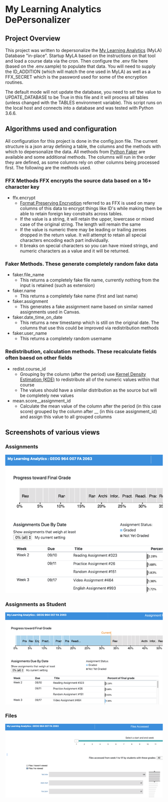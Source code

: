 # My Learning Analytics DePersonalizer

## Project Overview
This project was written to depersonalize the [My Learning Analytics](https://github.com/tl-its-umich-edu/my-learning-analytics) (MyLA) Database "in-place". Startup MyLA based on the instructions on that tool and load a course data via the cron. Then configure the .env file here (based on the .env.sample) to populate that data. You will need to supply the ID_ADDITION (which will match the one used in MyLA) as well as a FFX_SECRET which is the password used for some of the encryption routines.

The default mode will not update the database, you need to set the value to UPDATE_DATABASE to be True in this file and it will process all tables (unless changed with the TABLES environment variable). This script runs on the local host and connects into a database and was tested with Python 3.6.6.

## Algorithms used and configuration

All configuration for this project is done in the config.json file. The current structure is a json array defining a table, the columns and the methods with which to depersonalize the data. All methods from [Python Faker](https://faker.readthedocs.io/en/stable/) are available and some additional methods. The columns will run in the order they are defined, as some columns rely on other columns being processed first. The following are the methods used.


### FFX Methods FFX encrypts the source data based on a 16+ character key
* ffx.encrypt
  * [Format Preserving Encryption](https://en.wikipedia.org/wiki/Format-preserving_encryption) referred to as FFX is used on many columns of this data to encrypt things like ID's while making them be able to retain foreign key constraits across tables. 
  * If the value is a string, it will retain the upper, lowercase or mixed case of the original string. The length will remain the same
  * If the value is numeric there may be leading or trailing zeroes dropped in the return value. It will attempt to retain all special characters encoding each part individually.
  * It breaks on special characters so you can have mixed strings, and numeric characters as a value and it will be returned.
### Faker Methods. These generate completely random fake data
* faker.file_name
  * This returns a completely fake file name, currently nothing from the input is retained (such as extension)
* faker.name
   * This returns a completely fake name (first and last name)
* faker.assignment
   * This generates a fake assignment name based on similar named assignments used in Canvas.
* faker.date_time_on_date
   * This returns a new timestamp which is still on the original date. The columns that use this could be improved via redistribution methods
* faker.user_name
   * This returns a completely random username
  
### Redistribution, calculation methods. These recalculate fields often baesd on other fields
* redist.course_id
   * Grouping by the column (after the period) use [Kernel Density Estimation (KDE)](https://docs.scipy.org/doc/scipy/reference/generated/scipy.stats.gaussian_kde.html) to redistribute all of the numeric values within that course
   * The values should have a similar distribution as the source but will be completely new values
* mean.score__assignment_id
  * Calculate the mean value of the column after the period (in this case score) grouped by the column after __ (in this case assignment_id) and assign this value to all grouped columns

## Screenshots of various views
### Assignments
![Assignments View](assignments.png?raw=true "Assignments")
### Assignments as Student
![Assignments Student View](assignments_student.png?raw=true "Assignments as Student")
### Files
![Files View](files.png?raw=true "Files")
